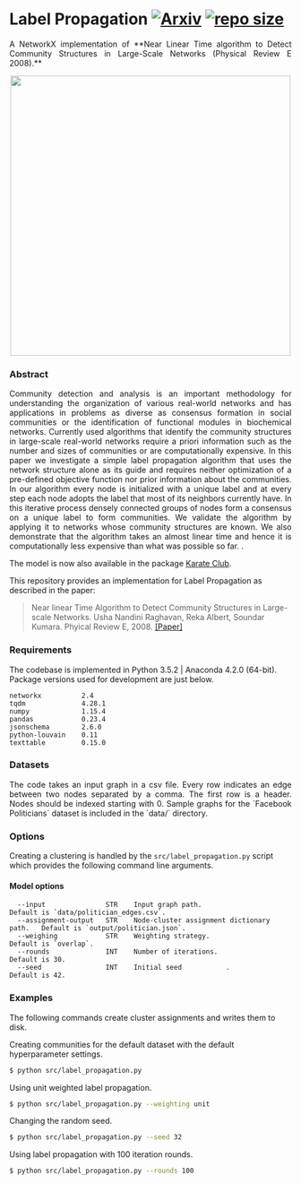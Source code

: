 Label Propagation [![Arxiv](https://img.shields.io/badge/ArXiv-0709.2938-orange.svg?color=blue&style=plastic)](https://arxiv.org/abs/0709.2938) [![repo size](https://img.shields.io/github/repo-size/benedekrozemberczki/LabelPropagation.svg)](https://github.com/benedekrozemberczki/LabelPropagation/archive/master.zip)
============================================
<p align="justify">
A NetworkX implementation of **Near Linear Time algorithm to Detect Community Structures in Large-Scale Networks (Physical Review E 2008).**
</p>
<p align="center">
  <img width="500" src="labelprop.png">
</p>

### Abstract

<p align="justify">
Community detection and analysis is an important methodology for understanding the organization of various real-world networks and has applications in problems as diverse as consensus formation in social communities or the identification of functional modules in biochemical networks. Currently used algorithms that identify the community structures in large-scale real-world networks require a priori information such as the number and sizes of communities or are computationally expensive. In this paper we investigate a simple label propagation algorithm that uses the network structure alone as its guide and requires neither optimization of a pre-defined objective function nor prior information about the communities. In our algorithm every node is initialized with a unique label and at every step each node adopts the label that most of its neighbors currently have. In this iterative process densely connected groups of nodes form a consensus on a unique label to form communities. We validate the algorithm by applying it to networks whose community structures are known. We also demonstrate that the algorithm takes an almost linear time and hence it is computationally less expensive than what was possible so far. .</p>

The model is now also available in the package [Karate Club](https://github.com/benedekrozemberczki/karateclub).

This repository provides an implementation for Label Propagation as described in the paper:

> Near linear Time Algorithm to Detect Community Structures in Large-scale Networks.
> Usha Nandini Raghavan, Reka Albert, Soundar Kumara.
> Phyical Review E, 2008.
> [[Paper]](https://arxiv.org/abs/0709.2938)


### Requirements
The codebase is implemented in Python 3.5.2 | Anaconda 4.2.0 (64-bit). Package versions used for development are just below.
```
networkx          2.4
tqdm              4.28.1
numpy             1.15.4
pandas            0.23.4
jsonschema        2.6.0
python-louvain    0.11
texttable         0.15.0
```

### Datasets
<p align="justify">
The code takes an input graph in a csv file. Every row indicates an edge between two nodes separated by a comma. The first row is a header. Nodes should be indexed starting with 0. Sample graphs for the `Facebook Politicians` dataset is included in the  `data/` directory.</p>

### Options

Creating a clustering is handled by the `src/label_propagation.py` script which provides the following command line arguments.

#### Model options

```
  --input               STR    Input graph path.                          Default is `data/politician_edges.csv`.                                     
  --assignment-output   STR    Node-cluster assignment dictionary path.   Default is `output/politician.json`.
  --weighing            STR    Weighting strategy.                        Default is `overlap`.
  --rounds              INT    Number of iterations.                      Default is 30.
  --seed                INT    Initial seed           .                   Default is 42.
```

### Examples

The following commands create cluster assignments and writes them to disk.

Creating communities for the default dataset with the default hyperparameter settings.

```sh
$ python src/label_propagation.py
```
Using unit weighted label propagation.

```sh
$ python src/label_propagation.py --weighting unit
```

Changing the random seed.

```sh
$ python src/label_propagation.py --seed 32
```

Using label propagation with 100 iteration rounds.

```sh
$ python src/label_propagation.py --rounds 100
```
